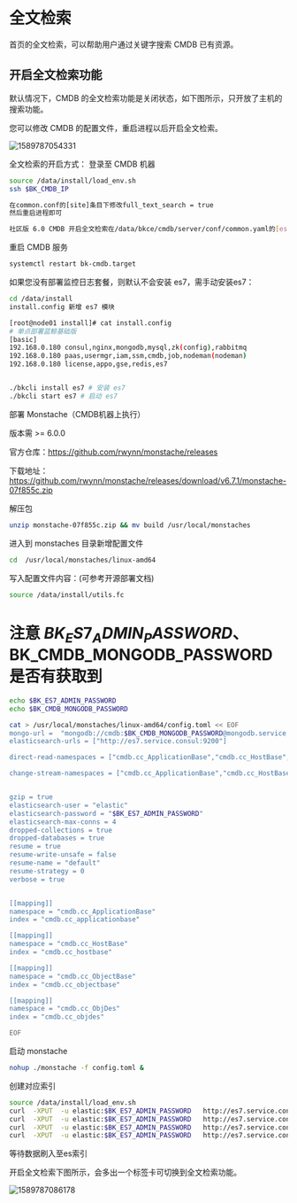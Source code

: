 # 全文检索

首页的全文检索，可以帮助用户通过关键字搜索 CMDB 已有资源。

## 开启全文检索功能

默认情况下，CMDB 的全文检索功能是关闭状态，如下图所示，只开放了主机的搜索功能。

您可以修改 CMDB 的配置文件，重启进程以后开启全文检索。

![1589787054331](../media/1589787054331.png)

全文检索的开启方式：
登录至 CMDB 机器
```bash
source /data/install/load_env.sh
ssh $BK_CMDB_IP
```


```bash
在common.conf的[site]条目下修改full_text_search = true
然后重启进程即可
```
```bash
社区版 6.0 CMDB 开启全文检索在/data/bkce/cmdb/server/conf/common.yaml的[es]条目下修改full_text_search = on

```
重启 CMDB 服务
```bash
systemctl restart bk-cmdb.target
```

如果您没有部署监控日志套餐，则默认不会安装 es7，需手动安装es7：
```bash
cd /data/install
install.config 新增 es7 模块

[root@node01 install]# cat install.config
# 单点部署蓝鲸基础版
[basic]
192.168.0.180 consul,nginx,mongodb,mysql,zk(config),rabbitmq
192.168.0.180 paas,usermgr,iam,ssm,cmdb,job,nodeman(nodeman)
192.168.0.180 license,appo,gse,redis,es7


./bkcli install es7 # 安装 es7
./bkcli start es7 # 启动 es7


```
部署 Monstache（CMDB机器上执行）

版本需 >= 6.0.0

官方仓库：https://github.com/rwynn/monstache/releases

下载地址：https://github.com/rwynn/monstache/releases/download/v6.7.1/monstache-07f855c.zip

解压包
```bash
unzip monstache-07f855c.zip && mv build /usr/local/monstaches
```
进入到 monstaches 目录新增配置文件

```bash
cd  /usr/local/monstaches/linux-amd64
```

写入配置文件内容：(可参考开源部署文档)
```bash
source /data/install/utils.fc
```
# 注意  $BK_ES7_ADMIN_PASSWORD、$BK_CMDB_MONGODB_PASSWORD 是否有获取到
```bash
echo $BK_ES7_ADMIN_PASSWORD
echo $BK_CMDB_MONGODB_PASSWORD
```
```bash
cat > /usr/local/monstaches/linux-amd64/config.toml << EOF
mongo-url =  "mongodb://cmdb:$BK_CMDB_MONGODB_PASSWORD@mongodb.service.consul:27017/cmdb"
elasticsearch-urls = ["http://es7.service.consul:9200"]

direct-read-namespaces = ["cmdb.cc_ApplicationBase","cmdb.cc_HostBase","cmdb.cc_ObjectBase","cmdb.cc_ObjDes"]

change-stream-namespaces = ["cmdb.cc_ApplicationBase","cmdb.cc_HostBase","cmdb.cc_ObjectBase","cmdb.cc_ObjDes"]


gzip = true
elasticsearch-user = "elastic"
elasticsearch-password = "$BK_ES7_ADMIN_PASSWORD"
elasticsearch-max-conns = 4
dropped-collections = true
dropped-databases = true
resume = true
resume-write-unsafe = false
resume-name = "default"
resume-strategy = 0
verbose = true


[[mapping]]
namespace = "cmdb.cc_ApplicationBase"
index = "cmdb.cc_applicationbase"

[[mapping]]
namespace = "cmdb.cc_HostBase"
index = "cmdb.cc_hostbase"

[[mapping]]
namespace = "cmdb.cc_ObjectBase"
index = "cmdb.cc_objectbase"

[[mapping]]
namespace = "cmdb.cc_ObjDes"
index = "cmdb.cc_objdes"

EOF
```

启动 monstache
```bash
nohup ./monstache -f config.toml &
```
创建对应索引
```bash
source /data/install/load_env.sh
curl  -XPUT  -u elastic:$BK_ES7_ADMIN_PASSWORD   http://es7.service.consul:9200/cmdb.cc_applicationbase
curl  -XPUT  -u elastic:$BK_ES7_ADMIN_PASSWORD   http://es7.service.consul:9200/cmdb.cc_objdes
curl  -XPUT  -u elastic:$BK_ES7_ADMIN_PASSWORD   http://es7.service.consul:9200/cmdb.cc_hostbase
curl  -XPUT  -u elastic:$BK_ES7_ADMIN_PASSWORD   http://es7.service.consul:9200/cmdb.cc_objectbase

```
等待数据刷入至es索引



开启全文检索下图所示，会多出一个标签卡可切换到全文检索功能。

![1589787086178](../media/1589787086178.png)
